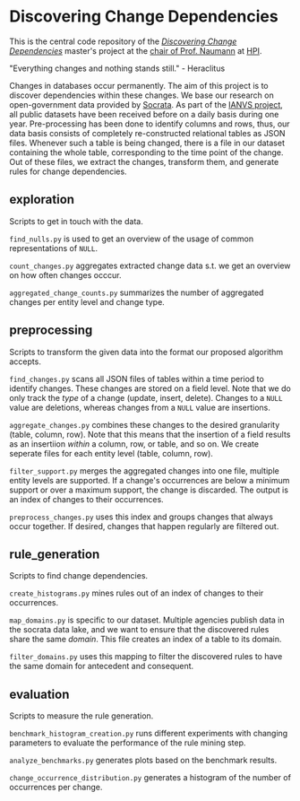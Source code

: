 # Discovering Change Dependencies

This is the central code repository of the [_Discovering Change Dependencies_](https://hpi.de/naumann/teaching/master-projects/discovering-change-dependencies.html) master's project at the [chair of Prof. Naumann](https://hpi.de/naumann/home.html) at [HPI](https://hpi.de/).

"Everything changes and nothing stands still." - Heraclitus

Changes in databases occur permanently.
The aim of this project is to discover dependencies within these changes.
We base our research on open-government data provided by [Socrata](https://www.tylertech.com/products/socrata).
As part of the [IANVS project](https://hpi.de/naumann/projects/data-profiling-and-analytics/change-exploration.html), all public datasets have been received before on a daily basis during one year.
Pre-processing has been done to identify columns and rows, thus, our data basis consists of completely re-constructed relational tables as JSON files.
Whenever such a table is being changed, there is a file in our dataset containing the whole table, corresponding to the time point of the change.
Out of these files, we extract the changes, transform them, and generate rules for change dependencies.

## exploration
Scripts to get in touch with the data.

`find_nulls.py` is used to get an overview of the usage of common representations of `NULL`.

`count_changes.py` aggregates extracted change data s.t. we get an overview on how often changes occcur.

`aggregated_change_counts.py` summarizes the number of aggregated changes per entity level and change type.

## preprocessing
Scripts to transform the given data into the format our proposed algorithm accepts.

`find_changes.py` scans all JSON files of tables within a time period to identify changes.
These changes are stored on a field level.
Note that we do only track the _type_ of a change (update, insert, delete).
Changes to a `NULL` value are deletions, whereas changes from a `NULL` value are insertions.

`aggregate_changes.py` combines these changes to the desired granularity (table, column, row).
Note that this means that the insertion of a field results as an insertiion _within_ a column, row, or table, and so on.
We create seperate files for each entity level (table, column, row).

`filter_support.py` merges the aggregated changes into one file, multiple entity levels are supported.
If a change's occurrences are below a minimum support or over a maximum support, the change is discarded.
The output is an index of changes to their occurrences.

`preprocess_changes.py` uses this index and groups changes that always occur together.
If desired, changes that happen regularly are filtered out.

## rule_generation
Scripts to find change dependencies.

`create_histograms.py` mines rules out of an index of changes to their occurrences.

`map_domains.py` is specific to our dataset.
Multiple agencies publish data in the socrata data lake, and we want to ensure that the discovered rules share the same _domain_.
This file creates an index of a table to its domain.

`filter_domains.py` uses this mapping to filter the discovered rules to have the same domain for antecedent and consequent.

## evaluation
Scripts to measure the rule generation.

`benchmark_histogram_creation.py` runs different experiments with changing parameters to evaluate the performance of the rule mining step.

`analyze_benchmarks.py` generates plots based on the benchmark results.

`change_occurrence_distribution.py` generates a histogram of the number of occurrences per change.

